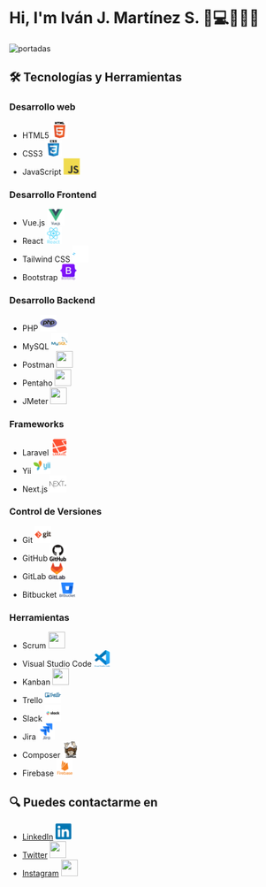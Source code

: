 # Hi, I'm Iván J. Martínez S. 👋💻👨🏻‍💻

![portadas](https://user-images.githubusercontent.com/81108592/195698633-60de1dbb-8358-4b08-9c8f-c36ed90cd7a1.jpg)

## 🛠 Tecnologías y Herramientas

### Desarrollo web

- HTML5 <img src="https://github.com/devicons/devicon/blob/master/icons/html5/html5-original-wordmark.svg" width="30" height="30">
- CSS3 <img src="https://github.com/devicons/devicon/blob/master/icons/css3/css3-original-wordmark.svg" width="30" height="30">
- JavaScript <img src="https://github.com/devicons/devicon/blob/master/icons/javascript/javascript-original.svg" width="30" height="30">

### Desarrollo Frontend

- Vue.js <img src="https://github.com/devicons/devicon/blob/master/icons/vuejs/vuejs-original-wordmark.svg" width="30" height="30">
- React <img src="https://github.com/devicons/devicon/blob/master/icons/react/react-original-wordmark.svg" width="30" height="30">
- Tailwind CSS <img src="https://github.com/devicons/devicon/blob/master/icons/tailwindcss/tailwindcss-original-wordmark.svg" width="30" height="30">
- Bootstrap <img src="https://github.com/devicons/devicon/blob/master/icons/bootstrap/bootstrap-original-wordmark.svg" width="30" height="30">

### Desarrollo Backend

- PHP <img src="https://github.com/devicons/devicon/blob/master/icons/php/php-original.svg" width="30" height="30">
- MySQL <img src="https://github.com/devicons/devicon/blob/master/icons/mysql/mysql-original-wordmark.svg" width="30" height="30">
- Postman <img src="https://i.postimg.cc/3x8ZXdMy/logo-postman.png" width="30" height="30">
- Pentaho <img src="https://i.postimg.cc/N01fQfM4/logo-pentaho.png" width="30" height="30">
- JMeter <img src="https://i.postimg.cc/P5SQ2ThS/logo-jmeter.png" width="30" height="30">

### Frameworks

- Laravel <img src="https://github.com/devicons/devicon/blob/master/icons/laravel/laravel-plain-wordmark.svg" width="30" height="30">
- Yii <img src="https://github.com/devicons/devicon/blob/master/icons/yii/yii-original-wordmark.svg" width="30" height="30">
- Next.js <img src="https://github.com/devicons/devicon/blob/master/icons/nextjs/nextjs-original-wordmark.svg" width="30" height="30">

### Control de Versiones

- Git <img src="https://github.com/devicons/devicon/blob/master/icons/git/git-original-wordmark.svg" width="30" height="30">
- GitHub <img src="https://github.com/devicons/devicon/blob/master/icons/github/github-original-wordmark.svg" width="30" height="30">
- GitLab <img src="https://github.com/devicons/devicon/blob/master/icons/gitlab/gitlab-original-wordmark.svg" width="30" height="30">
- Bitbucket <img src="https://github.com/devicons/devicon/blob/master/icons/bitbucket/bitbucket-original-wordmark.svg" width="30" height="30">

### Herramientas

- Scrum <img src="https://i.postimg.cc/3W57pX4v/logo-scrum.png" width="30" height="30">
- Visual Studio Code <img src="https://github.com/devicons/devicon/blob/master/icons/vscode/vscode-original-wordmark.svg" width="30" height="30">
- Kanban <img src="https://i.postimg.cc/V6G1DSvK/logo-kanban.jpg" width="30" height="30">
- Trello <img src="https://github.com/devicons/devicon/blob/master/icons/trello/trello-plain-wordmark.svg" width="30" height="30">
- Slack <img src="https://github.com/devicons/devicon/blob/master/icons/slack/slack-original-wordmark.svg" width="30" height="30">
- Jira <img src="https://github.com/devicons/devicon/blob/master/icons/jira/jira-original-wordmark.svg" width="30" height="30">
- Composer <img src="https://github.com/devicons/devicon/blob/master/icons/composer/composer-original.svg" width="30" height="30">
- Firebase <img src="https://github.com/devicons/devicon/blob/master/icons/firebase/firebase-plain-wordmark.svg" width="30" height="30">

## 🔍 Puedes contactarme en

- [LinkedIn](https://www.linkedin.com/in/ivanjmartinezs/) <img src="https://github.com/devicons/devicon/blob/master/icons/linkedin/linkedin-original.svg" width="30" height="30">
- [Twitter](https://twitter.com/IvanJMartinezS) <img src="https://github.com/devicons/devicon/blob/master/icons/twitter/twitter-original.svg)" width="30" height="30">
- [Instagram](https://www.instagram.com/ivanjmartinezs/) <img src="https://raw.githubusercontent.com/hussainweb/hussainweb/main/icons/instagram.png" width="30" height="30">
